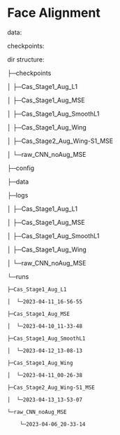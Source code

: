 # Face Alignment

data: 

checkpoints: 

dir structure: 

├─checkpoints

│  ├─Cas_Stage1_Aug_L1

│  ├─Cas_Stage1_Aug_MSE

│  ├─Cas_Stage1_Aug_SmoothL1

│  ├─Cas_Stage1_Aug_Wing

│  ├─Cas_Stage2_Aug_Wing-S1_MSE

│  └─raw_CNN_noAug_MSE

├─config

├─data

├─logs

│  ├─Cas_Stage1_Aug_L1

│  ├─Cas_Stage1_Aug_MSE

│  ├─Cas_Stage1_Aug_SmoothL1

│  ├─Cas_Stage1_Aug_Wing

│  └─raw_CNN_noAug_MSE

└─runs

    ├─Cas_Stage1_Aug_L1

    │  └─2023-04-11_16-56-55

    ├─Cas_Stage1_Aug_MSE

    │  └─2023-04-10_11-33-48

    ├─Cas_Stage1_Aug_SmoothL1

    │  └─2023-04-12_13-08-13

    ├─Cas_Stage1_Aug_Wing

    │  └─2023-04-11_00-26-38

    ├─Cas_Stage2_Aug_Wing-S1_MSE

    │  └─2023-04-13_13-53-07

    └─raw_CNN_noAug_MSE

        └─2023-04-06_20-33-14
